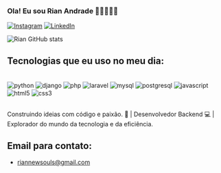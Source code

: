 ### Ola! Eu sou Rian Andrade 🖐🏻✨💪🏻

[![Instagram](https://img.shields.io/badge/Instagram-E4405F?style=for-the-badge&logo=instagram&logoColor=white)](https://www.instagram.com/rian_thecoder?igsh=MXB2aGRjbmdxbzc5cw==)
[![LinkedIn](https://img.shields.io/badge/LinkedIn-0077B5?style=for-the-badge&logo=linkedin&logoColor=white)](https://www.linkedin.com/in/rian-andrade-a64165275)

![Rian GitHub stats](https://github-readme-stats.vercel.app/api?username=RianCAndrade&show_icons=true&theme=transparent)

## Tecnologias que eu uso no meu dia:

<div style= "display: inline_block"><br/>
    <img align="center" alt= "python" src= "https://img.shields.io/badge/Python-14354C?style=for-the-badge&logo=python&logoColor=white" />
    <img align="center" alt= "django" src= "https://img.shields.io/badge/Django-092E20?style=for-the-badge&logo=django&logoColor=white" />
    <img align="center" alt= "php" src= "https://img.shields.io/badge/PHP-777BB4?style=for-the-badge&logo=php&logoColor=white" />
    <img align="center" alt= "laravel" src= "https://img.shields.io/badge/Laravel-FF2D20?style=for-the-badge&logo=laravel&logoColor=white" />
    <img align="center" alt= "mysql" src= "https://img.shields.io/badge/MySQL-00000F?style=for-the-badge&logo=mysql&logoColor=white" />
    <img align="center" alt= "postgresql" src= "https://img.shields.io/badge/PostgreSQL-316192?style=for-the-badge&logo=postgresql&logoColor=white" />
    <img align="center" alt= "javascript" src= "https://img.shields.io/badge/JavaScript-F7DF1E?style=for-the-badge&logo=javascript&logoColor=black" />
    <img align="center" alt= "html5" src= "https://img.shields.io/badge/HTML5-E34F26?style=for-the-badge&logo=html5&logoColor=white" />
    <img align="center" alt= "css3" src= "https://img.shields.io/badge/CSS3-1572B6?style=for-the-badge&logo=css3&logoColor=white" />
</div><br/>

Construindo ideias com código e paixão. 🚀 | Desenvolvedor Backend 💻 | Explorador do mundo da tecnologia e da eficiência.

## Email para contato:
- [riannewsouls@gmail.com]()
